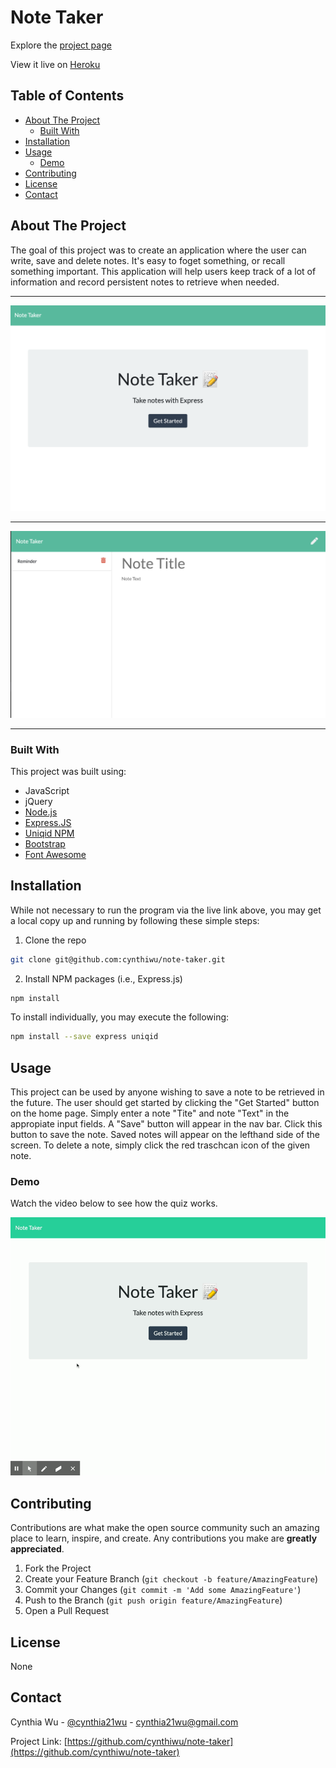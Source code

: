 # Note Taker

Explore the [project page](https://github.com/cynthiwu/note-taker)

View it live on [Heroku](https://rocky-journey-04330.herokuapp.com/)

## Table of Contents
- [About The Project](#about-the-project)
    - [Built With](#built-with)
- [Installation](#installation)
- [Usage](#usage)
  - [Demo](#demo)
- [Contributing](#contributing)
- [License](#license)
- [Contact](#contact)


## About The Project

The goal of this project was to create an application where the user can write, save and delete notes. It's easy to foget something, or recall something important. This application will help users keep track of a lot of information and record persistent notes to retrieve when needed. 

<hr>

![Main Snapshot](./public//assets/images/main.png)

<hr>

![Notes Snapshot](./public//assets/images/notes.png)

<hr>

### Built With

This project was built using:

* JavaScript
* jQuery
* [Node.js](https://nodejs.org/api/fs.html)
* [Express.JS](https://expressjs.com/)
* [Uniqid NPM](https://www.npmjs.com/package/uniqid)
* [Bootstrap](https://getbootstrap.com/)
* [Font Awesome](https://fontawesome.com/)

## Installation

While not necessary to run the program via the live link above, you may get a local copy up and running by following these simple steps:

1. Clone the repo
```sh
git clone git@github.com:cynthiwu/note-taker.git 
```

2. Install NPM packages (i.e., Express.js)
```sh
npm install
```

To install individually, you may execute the following:
```sh
npm install --save express uniqid
```

## Usage

This project can be used by anyone wishing to save a note to be retrieved in the future. The user should get started by clicking the "Get Started" button on the home page. Simply enter a note "Tite" and note "Text" in the appropiate input fields. A "Save" button will appear in the nav bar. Click this button to save the note. Saved notes will appear on the lefthand side of the screen. To delete a note, simply click the red traschcan icon of the given note. 

### Demo

Watch the video below to see how the quiz works.

![Note Taker Demo](./public//assets/images/demo.gif)


## Contributing

Contributions are what make the open source community such an amazing place to  learn, inspire, and create. Any contributions you make are **greatly appreciated**.

1. Fork the Project
2. Create your Feature Branch (`git checkout -b feature/AmazingFeature`)
3. Commit your Changes (`git commit -m 'Add some AmazingFeature'`)
4. Push to the Branch (`git push origin feature/AmazingFeature`)
5. Open a Pull Request

## License

None

## Contact

Cynthia Wu - [@cynthia21wu](https://twitter.com/cynthia21wu) - cynthia21wu@gmail.com

Project Link: [https://github.com/cynthiwu/note-taker](https://github.com/cynthiwu/note-taker)

